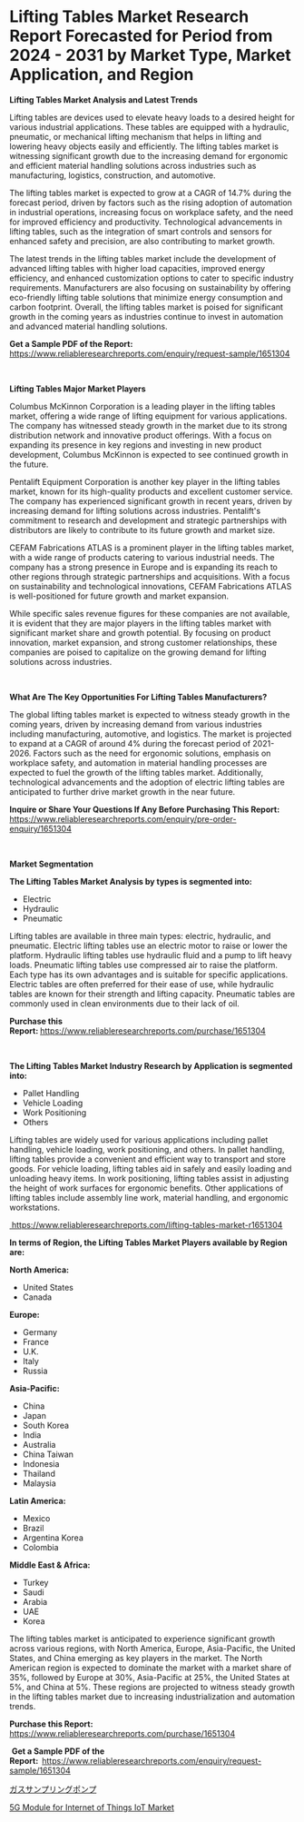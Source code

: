<p><h1>Lifting Tables Market Research Report Forecasted for Period from 2024 -  2031 by Market Type, Market Application, and Region</h1></p><p><strong>Lifting Tables Market Analysis and Latest Trends</strong></p>
<p><p>Lifting tables are devices used to elevate heavy loads to a desired height for various industrial applications. These tables are equipped with a hydraulic, pneumatic, or mechanical lifting mechanism that helps in lifting and lowering heavy objects easily and efficiently. The lifting tables market is witnessing significant growth due to the increasing demand for ergonomic and efficient material handling solutions across industries such as manufacturing, logistics, construction, and automotive.</p><p>The lifting tables market is expected to grow at a CAGR of 14.7% during the forecast period, driven by factors such as the rising adoption of automation in industrial operations, increasing focus on workplace safety, and the need for improved efficiency and productivity. Technological advancements in lifting tables, such as the integration of smart controls and sensors for enhanced safety and precision, are also contributing to market growth.</p><p>The latest trends in the lifting tables market include the development of advanced lifting tables with higher load capacities, improved energy efficiency, and enhanced customization options to cater to specific industry requirements. Manufacturers are also focusing on sustainability by offering eco-friendly lifting table solutions that minimize energy consumption and carbon footprint. Overall, the lifting tables market is poised for significant growth in the coming years as industries continue to invest in automation and advanced material handling solutions.</p></p>
<p><strong>Get a Sample PDF of the Report:&nbsp;</strong> <a href="https://www.reliableresearchreports.com/enquiry/request-sample/1651304">https://www.reliableresearchreports.com/enquiry/request-sample/1651304</a></p>
<p>&nbsp;</p>
<p><strong>Lifting Tables Major Market Players</strong></p>
<p><p>Columbus McKinnon Corporation is a leading player in the lifting tables market, offering a wide range of lifting equipment for various applications. The company has witnessed steady growth in the market due to its strong distribution network and innovative product offerings. With a focus on expanding its presence in key regions and investing in new product development, Columbus McKinnon is expected to see continued growth in the future.</p><p>Pentalift Equipment Corporation is another key player in the lifting tables market, known for its high-quality products and excellent customer service. The company has experienced significant growth in recent years, driven by increasing demand for lifting solutions across industries. Pentalift's commitment to research and development and strategic partnerships with distributors are likely to contribute to its future growth and market size.</p><p>CEFAM Fabrications ATLAS is a prominent player in the lifting tables market, with a wide range of products catering to various industrial needs. The company has a strong presence in Europe and is expanding its reach to other regions through strategic partnerships and acquisitions. With a focus on sustainability and technological innovations, CEFAM Fabrications ATLAS is well-positioned for future growth and market expansion.</p><p>While specific sales revenue figures for these companies are not available, it is evident that they are major players in the lifting tables market with significant market share and growth potential. By focusing on product innovation, market expansion, and strong customer relationships, these companies are poised to capitalize on the growing demand for lifting solutions across industries.</p></p>
<p>&nbsp;</p>
<p><strong>What Are The Key Opportunities For Lifting Tables Manufacturers?</strong></p>
<p><p>The global lifting tables market is expected to witness steady growth in the coming years, driven by increasing demand from various industries including manufacturing, automotive, and logistics. The market is projected to expand at a CAGR of around 4% during the forecast period of 2021-2026. Factors such as the need for ergonomic solutions, emphasis on workplace safety, and automation in material handling processes are expected to fuel the growth of the lifting tables market. Additionally, technological advancements and the adoption of electric lifting tables are anticipated to further drive market growth in the near future.</p></p>
<p><strong>Inquire or Share Your Questions If Any Before Purchasing This Report:</strong> <a href="https://www.reliableresearchreports.com/enquiry/pre-order-enquiry/1651304">https://www.reliableresearchreports.com/enquiry/pre-order-enquiry/1651304</a></p>
<p>&nbsp;</p>
<p><strong>Market Segmentation</strong></p>
<p><strong>The Lifting Tables Market Analysis by types is segmented into:</strong></p>
<p><ul><li>Electric</li><li>Hydraulic</li><li>Pneumatic</li></ul></p>
<p><p>Lifting tables are available in three main types: electric, hydraulic, and pneumatic. Electric lifting tables use an electric motor to raise or lower the platform. Hydraulic lifting tables use hydraulic fluid and a pump to lift heavy loads. Pneumatic lifting tables use compressed air to raise the platform. Each type has its own advantages and is suitable for specific applications. Electric tables are often preferred for their ease of use, while hydraulic tables are known for their strength and lifting capacity. Pneumatic tables are commonly used in clean environments due to their lack of oil.</p></p>
<p><strong>Purchase this Report:&nbsp;</strong><a href="https://www.reliableresearchreports.com/purchase/1651304">https://www.reliableresearchreports.com/purchase/1651304</a></p>
<p>&nbsp;</p>
<p><strong>The Lifting Tables Market Industry Research by Application is segmented into:</strong></p>
<p><ul><li>Pallet Handling</li><li>Vehicle Loading</li><li>Work Positioning</li><li>Others</li></ul></p>
<p><p>Lifting tables are widely used for various applications including pallet handling, vehicle loading, work positioning, and others. In pallet handling, lifting tables provide a convenient and efficient way to transport and store goods. For vehicle loading, lifting tables aid in safely and easily loading and unloading heavy items. In work positioning, lifting tables assist in adjusting the height of work surfaces for ergonomic benefits. Other applications of lifting tables include assembly line work, material handling, and ergonomic workstations.</p></p>
<p><a href="https://www.reliableresearchreports.com/lifting-tables-market-r1651304">&nbsp;https://www.reliableresearchreports.com/lifting-tables-market-r1651304</a></p>
<p><strong>In terms of Region, the Lifting Tables Market Players available by Region are:</strong></p>
<p>
    <p> <strong> North America: </strong>
        <ul>
            <li>United States</li>
            <li>Canada</li>
        </ul>
        </p> 
    <p> <strong> Europe: </strong>
        <ul>
            <li>Germany</li>
            <li>France</li>
            <li>U.K.</li>
            <li>Italy</li>
            <li>Russia</li>
        </ul>
        </p> 
    <p> <strong> Asia-Pacific: </strong>
        <ul>
            <li>China</li>
            <li>Japan</li>
            <li>South Korea</li>
            <li>India</li>
            <li>Australia</li>
            <li>China Taiwan</li>
            <li>Indonesia</li>
            <li>Thailand</li>
            <li>Malaysia</li>
        </ul>
        </p> 
    <p> <strong> Latin America: </strong>
        <ul>
            <li>Mexico</li>
            <li>Brazil</li>
            <li>Argentina Korea</li>
            <li>Colombia</li>
        </ul>
        </p> 
    <p> <strong> Middle East & Africa: </strong>
        <ul>
            <li>Turkey</li>
            <li>Saudi</li>
            <li>Arabia</li>
            <li>UAE</li>
            <li>Korea</li>
        </ul>
    </p>
    </p>
<p><p>The lifting tables market is anticipated to experience significant growth across various regions, with North America, Europe, Asia-Pacific, the United States, and China emerging as key players in the market. The North American region is expected to dominate the market with a market share of 35%, followed by Europe at 30%, Asia-Pacific at 25%, the United States at 5%, and China at 5%. These regions are projected to witness steady growth in the lifting tables market due to increasing industrialization and automation trends.</p></p>
<p><strong>Purchase this Report: </strong><a href="https://www.reliableresearchreports.com/purchase/1651304">https://www.reliableresearchreports.com/purchase/1651304</a></p>
<p>&nbsp;<strong>Get a Sample PDF of the Report:&nbsp;&nbsp;</strong><a href="https://www.reliableresearchreports.com/enquiry/request-sample/1651304">https://www.reliableresearchreports.com/enquiry/request-sample/1651304</a></p>
<p><strong></strong></p>
<p><p><a href="https://medium.com/@oswaldoavarro768546/%E3%82%AC%E3%82%B9%E3%82%B5%E3%83%B3%E3%83%97%E3%83%AA%E3%83%B3%E3%82%B0%E3%83%9D%E3%83%B3%E3%83%97%E5%B8%82%E5%A0%B4%E3%81%AE%E3%83%A1%E3%83%88%E3%83%AA%E3%82%AF%E3%82%B9%E3%82%92%E8%A7%A3%E8%AA%AD%E3%81%99%E3%82%8B-%E5%B8%82%E5%A0%B4%E3%82%B7%E3%82%A7%E3%82%A2-%E3%83%88%E3%83%AC%E3%83%B3%E3%83%89-%E6%88%90%E9%95%B7%E3%83%91%E3%82%BF%E3%83%BC%E3%83%B3-c77c0ac306dc">ガスサンプリングポンプ</a></p><p><a href="https://glittery-fuchsia-86a.notion.site/5G-Module-for-Internet-of-Things-IoT-Market-Insights-into-Market-CAGR-Market-Trends-and-Growth-St-619efbcf08524aa2bb4886987eb9457b">5G Module for Internet of Things IoT Market</a></p></p>